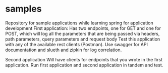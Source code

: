 # samples
Repository for sample applications while learning spring for application development
First application:
Has two endpoints, one for GET and one for POST, which will log all the parameters that are being passed via headers, path parameters, query parameters and request body
Test this application with any of the available rest clients (Postman).
Use swagger for API documentation and slueth and zipkin for log correlation.

Second application
Will have clients for endpoints that you wrote in the first application. Run first application and second application in tandem and test.
